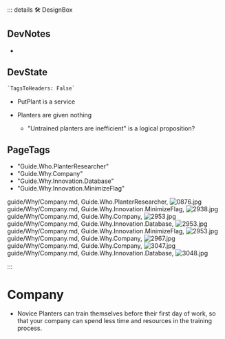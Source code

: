 ::: details 🛠 <dev>DesignBox</dev>

## DevNotes

-

## DevState

```py
`TagsToHeaders: False`
```

- PutPlant is a service

- Planters are given nothing
    - "Untrained planters are inefficient" is a logical proposition?

<h2>PageTags</h2>

- "Guide.Who.PlanterResearcher"
- "Guide.Why.Company"
- "Guide.Why.Innovation.Database"
- "Guide.Why.Innovation.MinimizeFlag"

guide/Why/Company.md, <dev>Guide.Who.PlanterResearcher</dev>, ![0876.jpg](/PaperPhoto/0876.jpg)
guide/Why/Company.md, <dev>Guide.Why.Innovation.MinimizeFlag</dev>, ![2938.jpg](/PaperPhoto/2938.jpg)
guide/Why/Company.md, <dev>Guide.Why.Company</dev>, ![2953.jpg](/PaperPhoto/2953.jpg)
guide/Why/Company.md, <dev>Guide.Why.Innovation.Database</dev>, ![2953.jpg](/PaperPhoto/2953.jpg)
guide/Why/Company.md, <dev>Guide.Why.Innovation.MinimizeFlag</dev>, ![2953.jpg](/PaperPhoto/2953.jpg)
guide/Why/Company.md, <dev>Guide.Why.Company</dev>, ![2967.jpg](/PaperPhoto/2967.jpg)
guide/Why/Company.md, <dev>Guide.Why.Company</dev>, ![3047.jpg](/PaperPhoto/3047.jpg)
guide/Why/Company.md, <dev>Guide.Why.Innovation.Database</dev>, ![3048.jpg](/PaperPhoto/3048.jpg)

:::

# Company

- Novice Planters can train themselves before their first day of work, so that your company can spend less time and resources in the training process.
